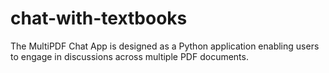 # chat-with-textbooks
The MultiPDF Chat App is designed as a Python application enabling users to engage in discussions across multiple PDF documents. 
